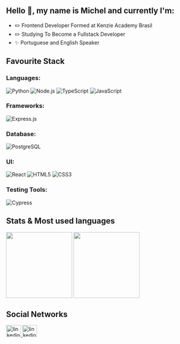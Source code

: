 ## Hello 👋, my name is Michel and currently I'm:

- ✏️ Frontend Developer Formed at Kenzie Academy Brasil
- ✏️ Studying To Become a Fullstack Developer
- ✨ Portuguese and English Speaker

## Favourite Stack

### Languages: 
![Python](https://img.shields.io/badge/Python-FFD43B?style=for-the-badge&logo=python&logoColor=blue) ![Node.js](https://img.shields.io/badge/Node.js-339933?style=for-the-badge&logo=nodedotjs&logoColor=white) ![TypeScript](https://img.shields.io/badge/typescript-%23007ACC.svg?style=for-the-badge&logo=typescript&logoColor=white) ![JavaScript](https://img.shields.io/badge/JavaScript-323330?style=for-the-badge&logo=javascript&logoColor=F7DF1E)

### Frameworks:
![Express.js](https://img.shields.io/badge/Express.js-000000?style=for-the-badge&logo=express&logoColor=white)

### Database: 
![PostgreSQL](https://img.shields.io/badge/PostgreSQL-316192?style=for-the-badge&logo=postgresql&logoColor=white)

### UI: 
![React](https://img.shields.io/badge/react-%2320232a.svg?style=for-the-badge&logo=react&logoColor=%2361DAFB) ![HTML5](https://img.shields.io/badge/HTML5-E34F26?style=for-the-badge&logo=html5&logoColor=white) ![CSS3](https://img.shields.io/badge/CSS3-1572B6?style=for-the-badge&logo=css3&logoColor=white) 

### Testing Tools: 
![Cypress](https://img.shields.io/badge/Cypress-17202C?style=for-the-badge&logo=cypress&logoColor=white)

## Stats & Most used languages

<div>
  <img height="180em" src="https://github-readme-stats.vercel.app/api?username=michelmnds&show_icons=true&theme=dracula&include_all_commits=true&count_private=true&hide_border=true"/>
  <img height="180em" src="https://github-readme-stats.vercel.app/api/top-langs/?username=michelmnds&layout=compact&langs_count=8&theme=dracula&hide_border=true"/>
</div>

## Social Networks

<div align="left">
  <a href="https://www.linkedin.com/in/michelmnds/" target="_blank">
    <img src="https://raw.githubusercontent.com/maurodesouza/profile-readme-generator/master/src/assets/icons/social/linkedin/default.svg" width="40" height="32" alt="linkedin logo"  />
  </a>
  
  <a href="https://twitter.com/michelmnds" target="_blank">
    <img src="https://raw.githubusercontent.com/maurodesouza/profile-readme-generator/master/src/assets/icons/social/twitter/default.svg" width="40" height="32" alt="linkedin logo"  />
  </a>
</div>
